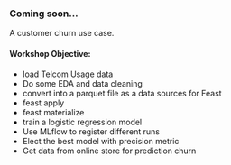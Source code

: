### Coming soon...

A customer churn use case.

#### Workshop Objective:

 * load Telcom Usage data
 * Do some EDA and data cleaning
 * convert into a parquet file as a data sources for Feast
 * feast apply
 * feast materialize
 * train a logistic regression model
 * Use MLflow to register different runs
 * Elect the best model with precision metric
 * Get data from online store for prediction churn
